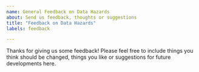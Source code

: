 ```yaml
---
name: General Feedback on Data Hazards
about: Send us feedback, thoughts or suggestions
title: "Feedback on Data Hazards"
labels: feedback

---
```


Thanks for giving us some feedback!
Please feel free to include things you think should be changed, things you like or suggestions for future developments here.
